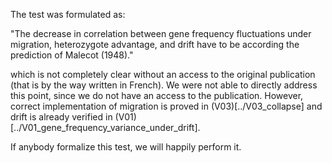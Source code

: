The test was formulated as:

"The decrease in correlation between gene frequency fluctuations under migration, heterozygote advantage, and drift have to be according the prediction of Malecot (1948)."

which is not completely clear without an access to the original publication (that is by the way written in French). We were not able to directly address this point, since we do not have an access to the publication. However, correct implementation of migration is proved in (V03)[../V03_collapse] and drift is already verified in (V01)[../V01_gene_frequency_variance_under_drift].

If anybody formalize this test, we will happily perform it.

